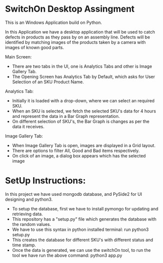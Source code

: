 # SwitchOn Desktop Assingment

This is an Windows Application build on Python. 

In this Application we have a desktop application that will be used to catch defects in products as
they pass by on an assembly line. Defects will be identified by matching images of the products
taken by a camera with images of known good parts.

Main Screen:
- There are two tabs in the UI, one is Analytics Tabs and other is Image Gallery Tab. 
- The Opening Screen has Analytics Tab by Default, which asks for User Selection of an SKU Product Name. 

Analytics Tab:
- Initially it is loaded with a drop-down, where we can select an required SKU.
- When an SKU is selected, we fetch the selected SKU's data for 4 hours and represent the data in a Bar Graph representation.
- On different selection of SKU's, the Bar Graph is changes as per the data it receives.

Image Gallery Tab:
- When Image Gallery Tab is open, images are displayed in a Grid layout.
- There are options to filter All, Good and Bad items respectively.
- On click of an image, a dialog box appears which has the selected image


# SetUp Instructions:

In this project we have used mongodb database, and PySide2 for UI designing and python3.

- To setup the database, first we have to install pymongo for updating and retrieving data.
- This repository has a "setup.py" file which generates the database with the random values.
- We have to use this syntax in python installed terminal: run python3 setup.py
- This creates the database for different SKU's with different status and time stamp.
- Once the data is generated, we can use the switchOn tool, to run the tool we have run the above command:
python3 app.py

